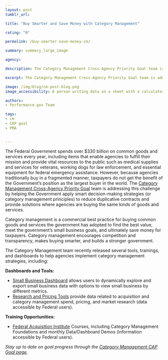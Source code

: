 ```yaml
---
layout: post
tumblr_url:

title: "Buy Smarter and Save Money with Category Management"

rating: "0"

permalink: /buy-smarter-save-money-cm/

summary: summary_large_image

agency:

description: The Category Management Cross-Agency Priority Goal team is addressing this challenge by helping the Government apply smart decision-making strategies (or category management principles) to reduce duplicative contracts and provide solutions where agencies are buying the same kinds of goods and services.

excerpt: The Category Management Cross-Agency Priority Goal team is addressing this challenge by helping the Government apply smart decision-making strategies (or category management principles) to reduce duplicative contracts and provide solutions where agencies are buying the same kinds of goods and services.

image: /img/blog/cm-post-blog.png
image_accessibility: A person writing data on a sheet with a calculator next to them.

authors:
- Performance.gov Team

tags:
- cm
- CAP goal
- PMA


---
```

The Federal Government spends over $330 billion on common goods and services every year, including items that enable agencies to fulfill their mission and provide vital resources to the public such as medical supplies and services for veterans, working dogs for law enforcement, and essential equipment for federal emergency assistance. However, because agencies traditionally buy in a fragmented manner, taxpayers do not get the benefit of the Government’s position as the largest buyer in the world. The [Category Management Cross-Agency Priority Goal](https://www.performance.gov/CAP/category-management/) team is addressing this challenge by helping the Government apply smart decision-making strategies (or category management principles) to reduce duplicative contracts and provide solutions where agencies are buying the same kinds of goods and services.

<div class="testimonial-blockquote"><p>Category management is a commercial best practice for buying common goods and services the government has adopted to find the best value, meet the government’s small business goals, and ultimately save money for taxpayers. Category management encourages competition and transparency, makes buying smarter, and builds a stronger government.</p></div>

The Category Management team recently released several tools, trainings, and dashboards to help agencies implement category management strategies, including:

**Dashboards and Tools:**
- [Small Business Dashboard](https://d2d.gsa.gov/report/government-wide-category-management-oversight-performance-management-tools) allows users to dynamically explore and export small business data with options to view small business by different metrics.
- [Research and Pricing Tools](https://hallways.cap.gsa.gov/app/#/gateway/data-visualizations-dashboards-reports/tab/articles41) provide data related to acquisition and category management spend, pricing, and market research (data accessible by Federal users).

**Training Opportunities:**
- [Federal Acquisition Institute](https://www.fai.gov/announcements/category-management-online-learning-opportunities) Courses, including Category Management Foundations and monthly Data/Dashboard Demos (information accessible by Federal users).

*Stay up to date on goal progress through the [Category Management CAP Goal page](https://www.performance.gov/CAP/category-management/).*
